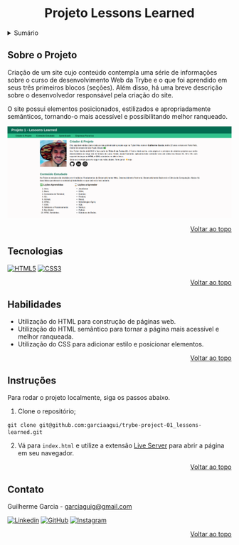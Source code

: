 <a name="readme-top"></a>

<h1 align="center">Projeto Lessons Learned</h1>

<details>
  <summary>Sumário</summary>
  <ol>
    <li><a href="#sobre-o-projeto">Sobre o Projeto</a></li>
    <li><a href="#tecnologias">Tecnologias</a></li>
    <li><a href="#habilidades">Habilidades</a></li>
    <li><a href="#instruções">Instruções</a></li>
    <li><a href="#contato">Contato</a></li>
  </ol>
</details>

## Sobre o Projeto
Criação de um site cujo conteúdo contempla uma série de informações sobre o curso de desenvolvimento Web da Trybe e o que foi aprendido em seus três primeiros blocos (seções). Além disso, há uma breve descrição sobre o desenvolvedor responsável pela criação do site.

O site possui elementos posicionados, estilizados e apropriadamente semânticos, tornando-o mais acessível e possibilitando melhor ranqueado.

![Project Lessons Learned][project-screenshot]
<!-- [![Project Lessons Learned][project-screenshot]](https://example.com) -->

<p align="right"><a href="#readme-top">Voltar ao topo</a></p>

## Tecnologias
[![HTML5][html5-badge]][html5-url] [![CSS3][css3-badge]][css3-url]

<p align="right"><a href="#readme-top">Voltar ao topo</a></p>

## Habilidades
<ul>
  <li>Utilização do HTML para construção de páginas web.</li>
  <li>Utilização do HTML semântico para tornar a página mais acessível e melhor ranqueada.</li>
  <li>Utilização do CSS para adicionar estilo e posicionar elementos.</li>
</ul>

<p align="right"><a href="#readme-top">Voltar ao topo</a></p>

## Instruções
Para rodar o projeto localmente, siga os passos abaixo.

1. Clone o repositório;
```
git clone git@github.com:garciaagui/trybe-project-01_lessons-learned.git
```
2. Vá para `index.html` e utilize a extensão [Live Server](https://marketplace.visualstudio.com/items?itemName=ritwickdey.LiveServer) para abrir a página em seu navegador.

<p align="right"><a href="#readme-top">Voltar ao topo</a></p>

## Contato
Guilherme Garcia - garciaguig@gmail.com

[![Linkedin][linkedin-badge]][linkedin-url] [![GitHub][github-badge]][github-url] [![Instagram][instagram-badge]][instagram-url]

<p align="right"><a href="#readme-top">Voltar ao topo</a></p>


<!-- MARKDOWN LINKS & IMAGES -->
[project-screenshot]: ./project-screenshot.png
[html5-url]: https://developer.mozilla.org/en-US/docs/Web/HTML
[html5-badge]: https://img.shields.io/badge/HTML5-E34F26?style=for-the-badge&logo=html5&logoColor=white
[css3-url]: https://developer.mozilla.org/en-US/docs/Web/CSS
[css3-badge]: https://img.shields.io/badge/CSS3-1572B6?style=for-the-badge&logo=css3&logoColor=white
[linkedin-badge]: https://img.shields.io/badge/LinkedIn-0077B5?style=for-the-badge&logo=linkedin&logoColor=white
[linkedin-url]: https://www.linkedin.com/in/garciaagui/
[github-badge]: https://img.shields.io/badge/GitHub-100000?style=for-the-badge&logo=github&logoColor=white
[github-url]: https://github.com/garciaagui
[instagram-badge]: https://img.shields.io/badge/Instagram-E4405F?style=for-the-badge&logo=instagram&logoColor=white
[instagram-url]: https://www.instagram.com/garciaagui/